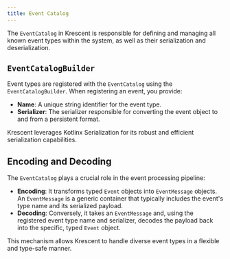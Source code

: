 ```yaml
---
title: Event Catalog
---
```


The `EventCatalog` in Krescent is responsible for defining and managing all known event types within the system, as well as their serialization and deserialization.

## `EventCatalogBuilder`

Event types are registered with the `EventCatalog` using the `EventCatalogBuilder`. When registering an event, you provide:

- **Name**: A unique string identifier for the event type.
- **Serializer**: The serializer responsible for converting the event object to and from a persistent format.

Krescent leverages Kotlinx Serialization for its robust and efficient serialization capabilities.

## Encoding and Decoding

The `EventCatalog` plays a crucial role in the event processing pipeline:

- **Encoding**: It transforms typed `Event` objects into `EventMessage` objects. An `EventMessage` is a generic container that typically includes the event's type name and its serialized payload.
- **Decoding**: Conversely, it takes an `EventMessage` and, using the registered event type name and serializer, decodes the payload back into the specific, typed `Event` object.

This mechanism allows Krescent to handle diverse event types in a flexible and type-safe manner.
